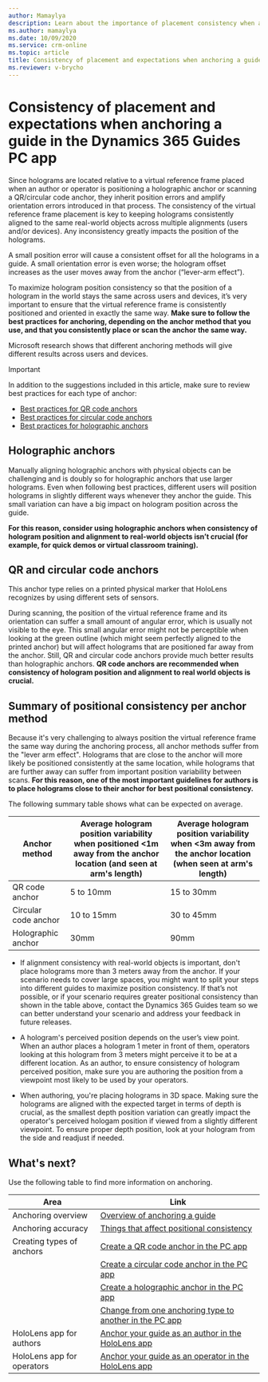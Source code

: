 ```yaml
---
author: Mamaylya
description: Learn about the importance of placement consistency when anchoring a guide with the Dynamics 365 Guides PC app
ms.author: mamaylya
ms.date: 10/09/2020
ms.service: crm-online
ms.topic: article
title: Consistency of placement and expectations when anchoring a guide in the Dynamics 365 Guides PC app
ms.reviewer: v-brycho
---
```


# Consistency of placement and expectations when anchoring a guide in the Dynamics 365 Guides PC app

Since holograms are located relative to a virtual reference frame placed when an author or operator is positioning a holographic anchor or scanning a QR/circular code anchor, they inherit position errors and amplify orientation errors introduced in that process. The consistency of the virtual reference frame placement is key to keeping holograms consistently aligned to the same real-world objects across multiple alignments (users and/or devices). Any inconsistency greatly impacts the position of the holograms.

A small position error will cause a consistent offset for all the holograms in a guide. A small orientation error is even worse; the hologram offset increases as the user moves away from the anchor (“lever-arm effect”). 

To maximize hologram position consistency so that the position of a hologram in the world stays the same across users and devices, it’s very important to ensure that the virtual reference frame is consistently positioned and oriented in exactly the same way. **Make sure to follow the best practices for anchoring, depending on the anchor method that you use, and that you consistently place or scan the anchor the same way.** 

Microsoft research shows that different anchoring methods will give different results across users and devices. 

> [!IMPORTANT]
> In addition to the suggestions included in this article, make sure to review best practices for each type of anchor:
>
> - [Best practices for QR code anchors](pc-app-anchor-qr-code.md#best-practices-for-qr-code-anchors)
> - [Best practices for circular code anchors](pc-app-anchor-circular-code.md#best-practices-for-circular-code-anchors)
> - [Best practices for holographic anchors](pc-app-anchor-holographic.md#best-practices-for-holographic-anchors)

## Holographic anchors

Manually aligning holographic anchors with physical objects can be challenging and is doubly so for holographic anchors that use larger holograms. Even when following best practices, different users will position holograms in slightly different ways whenever they anchor the guide. This small variation can have a big impact on hologram position across the guide. 

**For this reason, consider using holographic anchors when consistency of hologram position and alignment to real-world objects isn’t crucial (for example, for quick demos or virtual classroom training).**

## QR and circular code anchors

This anchor type relies on a printed physical marker that HoloLens recognizes by using different sets of sensors. 

During scanning, the position of the virtual reference frame and its orientation can suffer a small amount of angular error, which is usually not visible to the eye. This small angular error might not be perceptible when looking at the green outline (which might seem perfectly aligned to the printed anchor) but will affect holograms that are positioned far away from the anchor. Still, QR and circular code anchors provide much better results than holographic anchors. **QR code anchors are recommended when consistency of hologram position and alignment to real world objects is crucial.**

## Summary of positional consistency per anchor method

Because it's very challenging to always position the virtual reference frame the same way during the anchoring process, all anchor methods suffer from the "lever arm effect". Holograms that are close to the anchor will more likely be positioned consistently at the same location, while holograms that are further away can suffer from important position variability between scans. **For this reason, one of the most important guidelines for authors is to place holograms close to their anchor for best positional consistency.** 

The following summary table shows what can be expected on average.

|Anchor method|Average hologram position variability when positioned <1m away from the anchor location (and seen at arm's length)	|Average hologram position variability when <3m away from the anchor location (when seen at arm's length)|
|-----------------------|--------------------------------------------------|--------------------------------------------------|
|QR code anchor|	5 to 10mm	|15 to 30mm|
|Circular code anchor|10 to 15mm|	30 to 45mm|
|Holographic anchor|	30mm	|90mm|

- If alignment consistency with real-world objects is important, don't place holograms more than 3 meters away from the anchor. If your scenario needs to cover large spaces, you might want to split your steps into different guides to maximize position consistency. If that’s not possible, or if your scenario requires greater positional consistency than shown in the table above, contact the Dynamics 365 Guides team so we can better understand your scenario and address your feedback in future releases. 

- A hologram's perceived position depends on the user’s view point. When an author places a hologram 1 meter in front of them, operators looking at this hologram from 3 meters might perceive it to be at a different location. As an author, to ensure consistency of hologram perceived position, make sure you are authoring the position from a viewpoint most likely to be used by your operators. 

- When authoring, you're placing holograms in 3D space. Making sure the holograms are aligned with the expected target in terms of depth is crucial, as the smallest depth position variation can greatly impact the operator's perceived hologam position if viewed from a slightly different viewpoint. To ensure proper depth position, look at your hologram from the side and readjust if needed.  

## What's next?

Use the following table to find more information on anchoring.

|Area|Link|
|----------------------|------------------------------------------------------------------|
|Anchoring overview|[Overview of anchoring a guide](pc-app-anchor.md)|
|Anchoring accuracy|[Things that affect positional consistency](pc-app-anchor-parameters-positional-consistency.md)|
|Creating types of anchors|[Create a QR code anchor in the PC app](pc-app-anchor-qr-code.md)|
||[Create a circular code anchor in the PC app](pc-app-anchor-circular-code.md)|
||[Create a holographic anchor in the PC app](pc-app-anchor-holographic.md)|
||[Change from one anchoring type to another in the PC app](pc-app-anchor-change-type.md)|
|HoloLens app for authors|[Anchor your guide as an author in the HoloLens app](hololens-app-anchor.md)|
|HoloLens app for operators|[Anchor your guide as an operator in the HoloLens app](operator-anchor.md)
